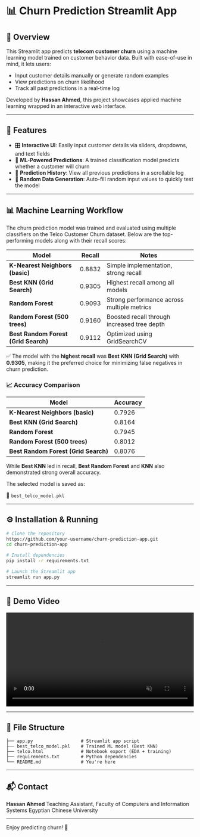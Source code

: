 # 📊 Churn Prediction Streamlit App

## 🐧 Overview

This Streamlit app predicts **telecom customer churn** using a machine learning model trained on customer behavior data. Built with ease-of-use in mind, it lets users:

* Input customer details manually or generate random examples
* View predictions on churn likelihood
* Track all past predictions in a real-time log

Developed by **Hassan Ahmed**, this project showcases applied machine learning wrapped in an interactive web interface.

---

## 🚀 Features

* 🎛️ **Interactive UI**: Easily input customer details via sliders, dropdowns, and text fields
* 🧠 **ML-Powered Predictions**: A trained classification model predicts whether a customer will churn
* 📜 **Prediction History**: View all previous predictions in a scrollable log
* 🧪 **Random Data Generation**: Auto-fill random input values to quickly test the model

---

## 📊 Machine Learning Workflow

The churn prediction model was trained and evaluated using multiple classifiers on the Telco Customer Churn dataset. Below are the top-performing models along with their recall scores:

| Model                                | Recall | Notes                                       |
| ------------------------------------ | ------ | ------------------------------------------- |
| **K-Nearest Neighbors (basic)**      | 0.8832 | Simple implementation, strong recall        |
| **Best KNN (Grid Search)**           | 0.9305 | Highest recall among all models             |
| **Random Forest**                    | 0.9093 | Strong performance across multiple metrics  |
| **Random Forest (500 trees)**        | 0.9160 | Boosted recall through increased tree depth |
| **Best Random Forest (Grid Search)** | 0.9112 | Optimized using GridSearchCV                |

✅ The model with the **highest recall** was **Best KNN (Grid Search)** with **0.9305**, making it the preferred choice for minimizing false negatives in churn prediction.

### 📈 Accuracy Comparison

| Model                                | Accuracy |
| ------------------------------------ | -------- |
| **K-Nearest Neighbors (basic)**      | 0.7926   |
| **Best KNN (Grid Search)**           | 0.8164   |
| **Random Forest**                    | 0.7945   |
| **Random Forest (500 trees)**        | 0.8012   |
| **Best Random Forest (Grid Search)** | 0.8076   |

While **Best KNN** led in recall, **Best Random Forest** and **KNN** also demonstrated strong overall accuracy.

The selected model is saved as:

📁 `best_telco_model.pkl`

---

## ⚙️ Installation & Running

```bash
# Clone the repository
https://github.com/your-username/churn-prediction-app.git
cd churn-prediction-app

# Install dependencies
pip install -r requirements.txt

# Launch the Streamlit app
streamlit run app.py
```

---

## 🎥 Demo Video

<video controls autoplay muted loop width="100%">
  <source src="https://github.com/ItsFoD/churn-prediction-app/blob/main/streamlit-churn-vid.webm" type="video/webm">
  Your browser does not support the video tag.
</video>

---

## 📁 File Structure

```
├── app.py                  # Streamlit app script
├── best_telco_model.pkl    # Trained ML model (Best KNN)
├── telco.html              # Notebook export (EDA + training)
├── requirements.txt        # Python dependencies
└── README.md               # You're here
```

---


## 📬 Contact

**Hassan Ahmed**
Teaching Assistant, Faculty of Computers and Information Systems
Egyptian Chinese University

---

Enjoy predicting churn! 🐧
